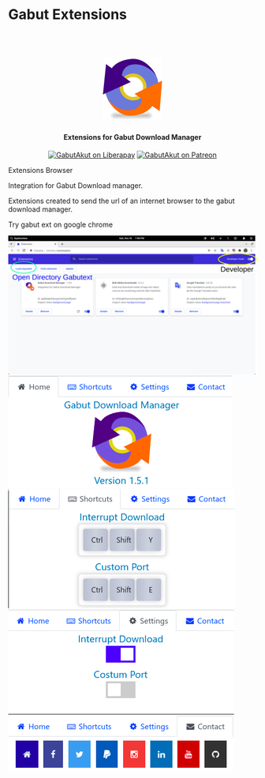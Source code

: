 # Gabut Extensions
<h1 align="center">
    <br>
    <img src="icons/icon_128.png" alt="Gabut Extensions">
</h1>
<h4 align="center">Extensions for Gabut Download Manager</h4>
<p align="center">
    <a href="https://liberapay.com/GabutAkut"><img
            src="https://img.shields.io/liberapay/patrons/GabutAkut.svg?logo=liberapay" alt="GabutAkut on Liberapay"></a>
    <a href="https://patreon.com/gabutakut"><img
            src="https://img.shields.io/badge/patreon-donate-orange.svg?logo=patreon" alt="GabutAkut on Patreon"></a>
</p>
Extensions Browser

Integration for Gabut Download manager.

Extensions created to send the url of an internet browser to the gabut download manager.

Try gabut ext on google chrome


![screenshot](Chrome.png)
![screenshot](Screenshot0.png)
![screenshot](Screenshot1.png)
![screenshot](Screenshot2.png)
![screenshot](Screenshot3.png)